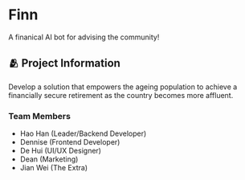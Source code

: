 # Finn

A finanical AI bot for advising the community!

## 🫂 Project Information

Develop a solution that empowers the ageing population to achieve a financially secure retirement as the country becomes more affluent.

### Team Members

- Hao Han (Leader/Backend Developer)
- Dennise (Frontend Developer)
- De Hui (UI/UX Designer)
- Dean (Marketing)
- Jian Wei (The Extra)
